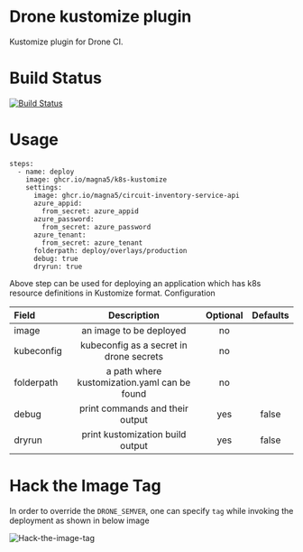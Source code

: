 # Drone kustomize plugin
Kustomize plugin for Drone CI.

# Build Status
[![Build Status](https://drone.m5.run/api/badges/magna5/drone-k8s-kustomize/status.svg)](https://drone.m5.run/magna5/drone-k8s-kustomize)

# Usage
```
steps:
  - name: deploy
    image: ghcr.io/magna5/k8s-kustomize
    settings:
      image: ghcr.io/magna5/circuit-inventory-service-api
      azure_appid:
        from_secret: azure_appid
      azure_password:
        from_secret: azure_password
      azure_tenant:
        from_secret: azure_tenant
      folderpath: deploy/overlays/production
      debug: true
      dryrun: true

```

Above step can be used for deploying an application which has k8s resource definitions in Kustomize format.
Configuration

| Field      |                 Description                  | Optional | Defaults |
| :--------- | :------------------------------------------: | :------: | :------: |
| image      |           an image to be deployed            |    no    |          |
| kubeconfig |   kubeconfig as a secret in drone secrets    |    no    |          |
| folderpath | a path where kustomization.yaml can be found |    no    |          |
| debug      |       print commands and their output        |   yes    |  false   |
| dryrun     |       print kustomization build output       |   yes    |  false   |

# Hack the Image Tag
In order to override the `DRONE_SEMVER`, one can specify `tag` while invoking the deployment as shown in below image

![Hack-the-image-tag](resources/images/hack-image-tag.JPG)
